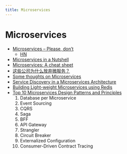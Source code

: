 ```yaml
---
title: Microservices
---
```


# Microservices

- [Microservices – Please, don’t](http://basho.com/posts/technical/microservices-please-dont/)
  - [HN](https://news.ycombinator.com/item?id=12508655)
- [Microservices in a Nutshell](https://www.thoughtworks.com/insights/blog/microservices-nutshell)
- [Microservices: A cheat sheet](https://www.techrepublic.com/google-amp/article/microservices-a-cheat-sheet/)
- [这些公司为什么放弃微服务？](https://www.infoq.cn/article/KSzctluch2ijbRbKYBgO)
- [Some thoughts on Microservices](https://filipnikolovski.com/posts/thoughts-on-microservices/)
- [Service Discovery in a Microservices Architecture](https://www.nginx.com/blog/service-discovery-in-a-microservices-architecture/)
- [Building Light-weight Microservices using Redis](https://medium.com/flywheel-tech/building-light-weight-microservices-using-redis-23f051624647)
- [Top 10 Microservices Design Patterns and Principles](https://javarevisited.blogspot.com/2021/09/microservices-design-patterns-principles.html)
  1. Database per Microservice
  2. Event Sourcing
  3. CQRS
  4. Saga
  5. BFF
  6. API Gateway
  7. Strangler
  8. Circuit Breaker
  9. Externalized Configuration
  10. Consumer-Driven Contract Tracing
